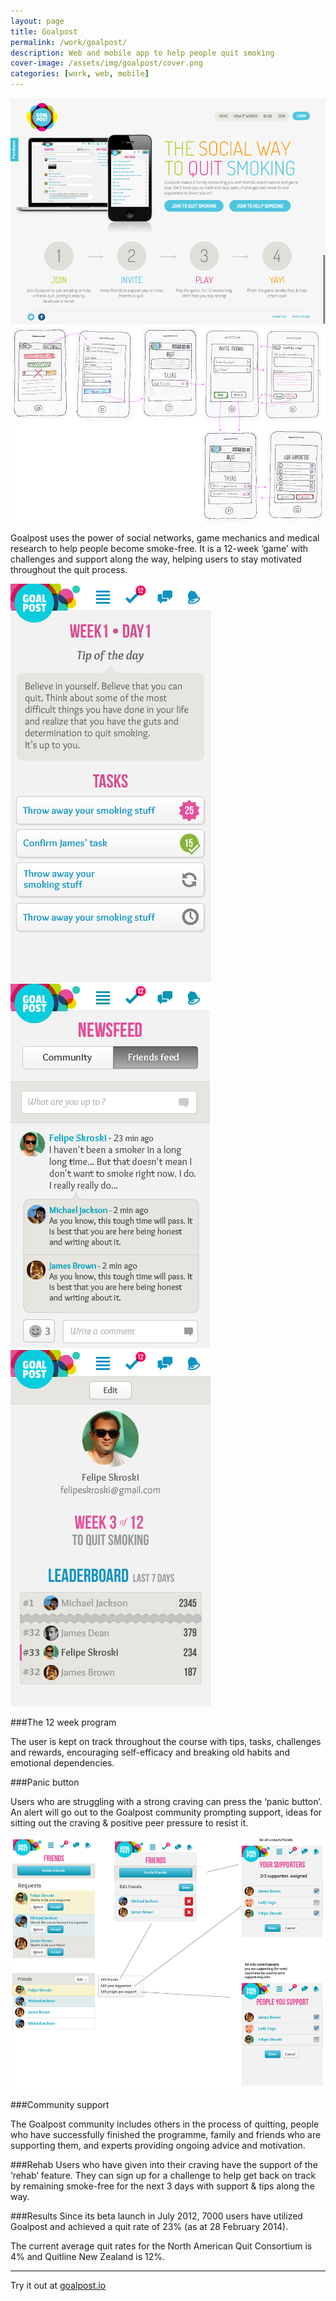 ```yaml
---
layout: page
title: Goalpost
permalink: /work/goalpost/
description: Web and mobile app to help people quit smoking
cover-image: /assets/img/goalpost/cover.png
categories: [work, web, mobile]
---
```

<div class="row outline">
  <div class="col-md-12">
    <img src="/assets/img/goalpost/homepagepng.png" alt="Goalpost homepage" >
  </div>
</div>
 
<div class="row outline">
  <div class="col-md-12">
    <img src="/assets/img/goalpost/supporters_experience.png" alt="Goalpost supporters experience" >
  </div>
</div>

Goalpost uses the power of social networks, game mechanics and medical research to help people become smoke-free. It is a 12-week ‘game’ with challenges and support along the way, helping users to stay motivated throughout the quit process.

<div class="row outline">
  <div class="col-xs-12 col-sm-4">
    <img src="/assets/img/goalpost/task-list.jpg" alt="Goalpost tasklist" >
  </div>
  <div class="col-xs-12 col-sm-4">
    <img src="/assets/img/goalpost/newsfeed.png" alt="Goalpost newsfeed" >
  </div>
  <div class="col-xs-12 col-sm-4">
    <img src="/assets/img/goalpost/profile-cropped.jpg" alt="Goalpost profile" >
  </div>
</div>

###The 12 week program

The user is kept on track throughout the course with tips, tasks, challenges and rewards, encouraging self-efficacy and breaking old habits and emotional dependencies.

###Panic button

Users who are struggling with a strong craving can press the ‘panic button’. An alert will go out to the Goalpost community prompting support, ideas for sitting out the craving & positive peer pressure to resist it.

<div class="row outline">
  <div class="col-md-12">
    <img src="/assets/img/goalpost/friendsV4.png" alt="Goalpost friends invitation" >
  </div>
</div>



###Community support

The Goalpost community includes others in the process of quitting, people who have successfully finished the programme, family and friends who are supporting them, and experts providing ongoing advice and motivation.


###Rehab
Users who have given into their craving have the support of the ‘rehab’ feature. They can sign up for a challenge to help get back on track by remaining smoke-free for the next 3 days with support & tips along the way.

###Results
Since its beta launch in July 2012, 7000 users have utilized Goalpost and achieved a quit rate of 23% (as at 28 February 2014).

The current average quit rates for the North American Quit Consortium is 4% and Quitline New Zealand is 12%.

-----

Try it out at [goalpost.io](http://www.goalpost.io/)